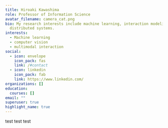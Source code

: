 ```yaml
---
title: Hiroaki Kawashima
role: Professor of Information Science
avatar_filename: camera_cat.png
bio: My research interests include machine learning, interaction modeling,
  distributed systems.
interests:
  - Machine learning
  - computer vision
  - multimodal interaction
social:
  - icon: envelope
    icon_pack: fas
    link: /#contact
  - icon: linkedin
    icon_pack: fab
    link: https://www.linkedin.com/
organizations: []
education:
  courses: []
email: ""
superuser: true
highlight_name: true
---
```

test test test